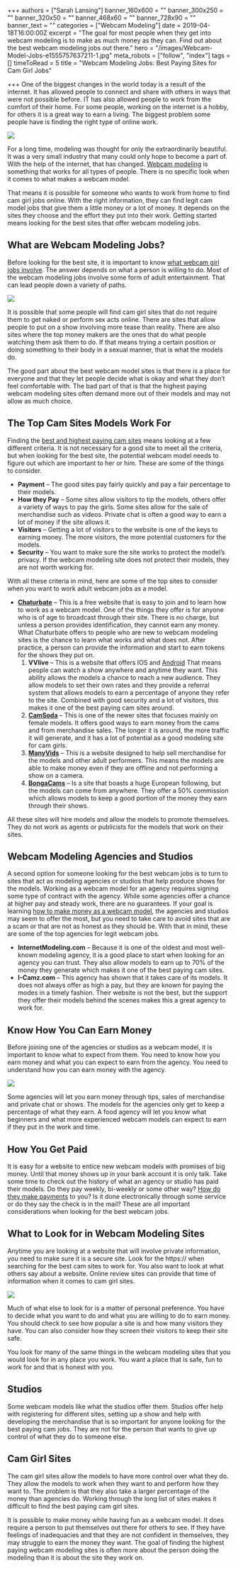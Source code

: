 +++
authors = ["Sarah Lansing"]
banner_160x600 = ""
banner_300x250 = ""
banner_320x50 = ""
banner_468x60 = ""
banner_728x90 = ""
banner_text = ""
categories = ["Webcam Modeling"]
date = 2019-04-18T16:00:00Z
excerpt = "The goal for most people when they get into webcam modeling is to make as much money as they can. Find out about the best webcam modeling jobs out there."
hero = "/images/Webcam-Model-Jobs-e1555757637211-1.jpg"
meta_robots = ["follow", "index"]
tags = []
timeToRead = 5
title = "Webcam Modeling Jobs: Best Paying Sites for Cam Girl Jobs"

+++
One of the biggest changes in the world today is a result of the internet. It has allowed people to connect and share with others in ways that were not possible before. IT has also allowed people to work from the comfort of their home. For some people, working on the internet is a hobby, for others it is a great way to earn a living. The biggest problem some people have is finding the right type of online work.

![](/images/sexy-camgirl-in-black-lingerie-e1555755370164-1024x640.jpg)

For a long time, modeling was thought for only the extraordinarily beautiful. It was a very small industry that many could only hope to become a part of. With the help of the internet, that has changed. [Webcam modeling](/category/webcam-modeling/ "Webcam Modeling") is something that works for all types of people. There is no specific look when it comes to what makes a webcam model.

That means it is possible for someone who wants to work from home to find cam girl jobs online. With the right information, they can find legit cam model jobs that give them a little money or a lot of money. It depends on the sites they choose and the effort they put into their work. Getting started means looking for the best sites that offer webcam modeling jobs.

## **What are Webcam Modeling Jobs?**

Before looking for the best site, it is important to know [what webcam girl jobs involve](/how-to-become-a-cam-girl/ "How To Become A Cam Girl"). The answer depends on what a person is willing to do. Most of the webcam modeling jobs involve some form of adult entertainment. That can lead people down a variety of paths.

![](/images/Hot-Webcam-Model-on-Bed-e1555755426938-1024x641.jpg)

It is possible that some people will find cam girl sites that do not require them to get naked or perform sex acts online. There are sites that allow people to put on a show involving more tease than reality. There are also sites where the top money makers are the ones that do what people watching them ask them to do. If that means trying a certain position or doing something to their body in a sexual manner, that is what the models do.

The good part about the best webcam model sites is that there is a place for everyone and that they let people decide what is okay and what they don’t feel comfortable with. The bad part of that is that the highest paying webcam modeling sites often demand more out of their models and may not allow as much choice.

## **The Top Cam Sites Models Work For**

Finding the [best and highest paying cam sites](/7-best-and-highest-paying-webcam-modeling-websites-of-2019/ "7 Best And Highest Paying Webcam Modeling Websites Of 2019") means looking at a few different criteria. It is not necessary for a good site to meet all the criteria, but when looking for the best site, the potential webcam model needs to figure out which are important to her or him. These are some of the things to consider.

* **Payment** – The good sites pay fairly quickly and pay a fair percentage to their models.
* **How they Pay** – Some sites allow visitors to tip the models, others offer a variety of ways to pay the girls. Some sites allow for the sale of merchandise such as videos. Private chat is often a good way to earn a lot of money if the site allows it.
* **Visitors** – Getting a lot of visitors to the website is one of the keys to earning money. The more visitors, the more potential customers for the models.
* **Security** – You want to make sure the site works to protect the model’s privacy. If the webcam modeling site does not protect their models, they are not worth working for.

With all these criteria in mind, here are some of the top sites to consider when you want to work adult webcam jobs as a model.

* [**Chaturbate**](/model-on-chaturbate "Model on Chaturbate") – This is a free website that is easy to join and to learn how to work as a webcam model. One of the things they offer is for anyone who is of age to broadcast through their site. There is no charge, but unless a person provides identification, they cannot earn any money. What Chaturbate offers to people who are new to webcam modeling sites is the chance to learn what works and what does not. After practice, a person can provide the information and start to earn tokens for the shows they put on.
  1. **VVlive** – This is a website that offers IOS and [Android](https://play.google.com/store/apps/details?id=com.hoo.vvlive) That means people can watch a show anywhere and anytime they want. This ability allows the models a chance to reach a new audience. They allow models to set their own rates and they provide a referral system that allows models to earn a percentage of anyone they refer to the site. Combined with good security and a lot of visitors, this makes it one of the best paying cam sites around.
  2. [**CamSoda**](/model-on-camsoda "Model on CamSoda") – This is one of the newer sites that focuses mainly on female models. It offers good ways to earn money from the cams and from merchandise sales. The longer it is around, the more traffic it will generate, and it has a lot of potential as a good modeling site for cam girls.
  3. [**ManyVids**](https://www.manyvids.com/) – This is a website designed to help sell merchandise for the models and other adult performers. This means the models are able to make money even if they are offline and not performing a show on a camera.
  4. [**BongaCams**](/model-on-bongacams "Model on BongaCams") – Is a site that boasts a huge European following, but the models can come from anywhere. They offer a 50% commission which allows models to keep a good portion of the money they earn through their shows.

All these sites will hire models and allow the models to promote themselves. They do not work as agents or publicists for the models that work on their sites.

## **Webcam Modeling Agencies and Studios**

A second option for someone looking for the best webcam jobs is to turn to sites that act as modeling agencies or studios that help produce shows for the models. Working as a webcam model for an agency requires signing some type of contract with the agency. While some agencies offer a chance at higher pay and steady work, there are no guarantees. If your goal is learning [how to make money as a webcam model](/making-money-as-cam-model/ "Making Money As Cam Model"), the agencies and studios may seem to offer the most, but you need to take care to avoid sites that are a scam or that are not as honest as they should be. With that in mind, these are some of the top agencies for legit webcam jobs.

* **InternetModeling.com** – Because it is one of the oldest and most well-known modeling agency, it is a good place to start when looking for an agency you can trust. They also allow models to earn up to 70% of the money they generate which makes it one of the best paying cam sites.
* **I-Camz.com** – This agency has shown that it takes care of its models. It does not always offer as high a pay, but they are known for paying the modes in a timely fashion. Their website is not the best, but the support they offer their models behind the scenes makes this a great agency to work for.

## **Know How You Can Earn Money**

Before joining one of the agencies or studios as a webcam model, it is important to know what to expect from them. You need to know how you earn money and what you can expect to earn from the agency. You need to understand how you can earn money with the agency.

![](/images/Earn-Money-as-a-Cam-Model-e1555755567513-1024x640.jpg)

Some agencies will let you earn money through tips, sales of merchandise and private chat or shows. The models for the agencies only get to keep a percentage of what they earn. A food agency will let you know what beginners and what more experienced webcam models can expect to earn if they put in the work and time.

## **How You Get Paid**

It is easy for a website to entice new webcam models with promises of big money. Until that money shows up in your bank account it is only talk. Take some time to check out the history of what an agency or studio has paid their models. Do they pay weekly, bi-weekly or some other way? [How do they make payments](/best-payment-options-for-webcam-models/ "Best Payment Options For Webcam Models") to you? Is it done electronically through some service or do they say the check is in the mail? These are all important considerations when looking for the best webcam jobs.

## **What to Look for in Webcam Modeling Sites**

Anytime you are looking at a website that will involve private information, you need to make sure it is a secure site. Look for the https:// when searching for the best cam sites to work for. You also want to look at what others say about a website. Online review sites can provide that time of information when it comes to cam girl sites.

![](/images/Searching-for-Webcam-Modeling-Jobs-e1555756292419-1024x640.jpg)

Much of what else to look for is a matter of personal preference. You have to decide what you want to do and what you are willing to do to earn money. You should check to see how popular a site is and how many visitors they have. You can also consider how they screen their visitors to keep their site safe.

You look for many of the same things in the webcam modeling sites that you would look for in any place you work. You want a place that is safe, fun to work for and that is honest with you.

## **Studios**

Some webcam models like what the studios offer them. Studios offer help with registering for different sites, setting up a show and help with developing the merchandise that is so important for anyone looking for the best paying cam jobs. They are not for the person that wants to give up control of what they do to someone else.

## **Cam Girl Sites**

The cam girl sites allow the models to have more control over what they do. They allow the models to work when they want to and perform how they want to. The problem is that they also take a larger percentage of the money than agencies do. Working through the long list of sites makes it difficult to find the best paying cam girl sites.

It is possible to make money while having fun as a webcam model. It does require a person to put themselves out there for others to see. If they have feelings of inadequacies and that they are not confident in themselves, they may struggle to earn the money they want. The goal of finding the highest paying webcam modeling sites is often more about the person doing the modeling than it is about the site they work on.